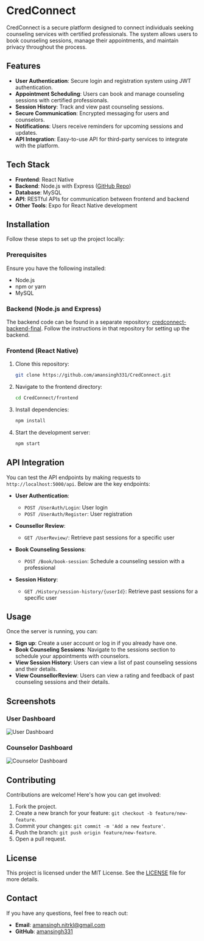 # CredConnect

CredConnect is a secure platform designed to connect individuals seeking counseling services with certified professionals. The system allows users to book counseling sessions, manage their appointments, and maintain privacy throughout the process.

## Features

- **User Authentication**: Secure login and registration system using JWT authentication.
- **Appointment Scheduling**: Users can book and manage counseling sessions with certified professionals.
- **Session History**: Track and view past counseling sessions.
- **Secure Communication**: Encrypted messaging for users and counselors.
- **Notifications**: Users receive reminders for upcoming sessions and updates.
- **API Integration**: Easy-to-use API for third-party services to integrate with the platform.

## Tech Stack

- **Frontend**: React Native
- **Backend**: Node.js with Express ([GitHub Repo](https://github.com/amansingh331/credconnect-backend-final))
- **Database**: MySQL
- **API**: RESTful APIs for communication between frontend and backend
- **Other Tools**: Expo for React Native development

## Installation

Follow these steps to set up the project locally:

### Prerequisites

Ensure you have the following installed:
- Node.js
- npm or yarn
- MySQL

### Backend (Node.js and Express)

The backend code can be found in a separate repository: [credconnect-backend-final](https://github.com/amansingh331/credconnect-backend-final). Follow the instructions in that repository for setting up the backend.

### Frontend (React Native)

1. Clone this repository:
   ```bash
   git clone https://github.com/amansingh331/CredConnect.git


2. Navigate to the frontend directory:
   ```bash
   cd CredConnect/frontend

3. Install dependencies:
   ```bash
   npm install

4. Start the development server:
   ```bash
   npm start

## API Integration

You can test the API endpoints by making requests to `http://localhost:5000/api`. Below are the key endpoints:

- **User Authentication**:
  - `POST /UserAuth/Login`: User login
  - `POST /UserAuth/Register`: User registration

- **Counsellor Review**:
  - `GET /UserReview/`: Retrieve past sessions for a specific user
   
- **Book Counseling Sessions**:
  - `POST /Book/book-session`: Schedule a counseling session with a professional

- **Session History**:
  - `GET /History/session-history/{userId}`: Retrieve past sessions for a specific user

## Usage

Once the server is running, you can:

- **Sign up**: Create a user account or log in if you already have one.
- **Book Counseling Sessions**: Navigate to the sessions section to schedule your appointments with counselors.
- **View Session History**: Users can view a list of past counseling sessions and their details.
- **View CounsellorReview**: Users can view a rating and feedback of past counseling sessions and their details.

## Screenshots

### User Dashboard
![User Dashboard](screenshots/user-dashboard.png)

### Counselor Dashboard
![Counselor Dashboard](screenshots/counselor-dashboard.png)

## Contributing

Contributions are welcome! Here's how you can get involved:

1. Fork the project.
2. Create a new branch for your feature: `git checkout -b feature/new-feature`.
3. Commit your changes: `git commit -m 'Add a new feature'`.
4. Push the branch: `git push origin feature/new-feature`.
5. Open a pull request.

## License

This project is licensed under the MIT License. See the [LICENSE](LICENSE) file for more details.

## Contact

If you have any questions, feel free to reach out:

- **Email**: amansingh.nitrkl@gmail.com
- **GitHub**: [amansingh331](https://github.com/amansingh331)

